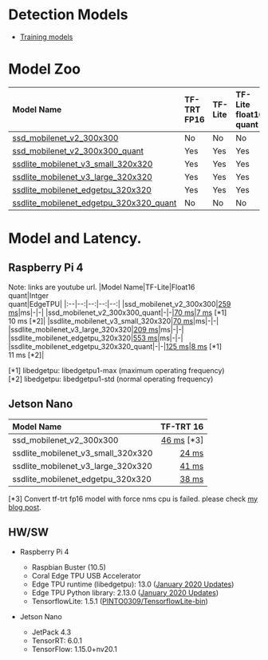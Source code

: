 # Detection Models

- [Training models](g3doc/how_to_training_models.md)

# Model Zoo
|Model Name|TF-TRT FP16|TF-Lite|TF-Lite<br>float16<br>quant|TF-Lite<br>integer<br>quant|TF-Lite<br>EdgeTPU|
|:--|:--|:--|:--|:--|:--|
|[ssd_mobilenet_v2_300x300](https://drive.google.com/open?id=1l-WvKXl-VLQt6VRUZHQC7ET8f_60jckK)|No|No|No|Yes|Yes|
|[ssd_mobilenet_v2_300x300_quant](https://drive.google.com/open?id=1C02vJUCn3LebJ6oZi5usT__FO2-pCFF4)|Yes|Yes|Yes|No|No|
|[ssdlite_mobilenet_v3_small_320x320](https://drive.google.com/open?id=1yjjMwJxLglShaurTuHwsYjtaXj2T9dur)|Yes|Yes|Yes|No|No|
|[ssdlite_mobilenet_v3_large_320x320](https://drive.google.com/open?id=152_iyi4tZCieL4RHqwDzBJfZMaMUdPWU)|Yes|Yes|Yes|No|No|
|[ssdlite_mobilenet_edgetpu_320x320](https://drive.google.com/open?id=1_E3sc8JwDtWdKMGvPzqvsDPF4K12S0O9)|Yes|Yes|Yes|No|No|
|[ssdlite_mobilenet_edgetpu_320x320_quant](https://drive.google.com/open?id=1ZoUmySJZBorN7r5-5cd96vPX683bSARN)|No|No|No|Yes|Yes|


# Model and Latency.

## Raspberry Pi 4 
Note: links are youtube url.
|Model Name|TF-Lite|Float16<br>quant|Intger<br>quant|EdgeTPU|
|:--|--:|--:|--:|--:|
|ssd_mobilenet_v2_300x300|[259 ms](https://youtu.be/l75LKRjWaRQ)|ms|-|-|
|ssd_mobilenet_v2_300x300_quant|-|-|[70 ms](https://youtu.be/t_nO3c12Bfc)|[7 ms](https://youtu.be/dQU08rlMRqE) [*1]<br>10 ms [*2]|
|ssdlite_mobilenet_v3_small_320x320|[70 ms](https://youtu.be/MGd_jIkaZ3E)|ms|-|-|
|ssdlite_mobilenet_v3_large_320x320|[209 ms](https://youtu.be/UweTO9GcCzM)|ms|-|-|
|ssdlite_mobilenet_edgetpu_320x320|[553 ms](https://youtu.be/GnWSc0XF2IA)|ms|-|-|
|ssdlite_mobilenet_edgetpu_320x320_quant|-|-|[125 ms](https://youtu.be/aLzk4xlsyqA)|[8 ms](https://youtu.be/fHVE7uv48wg) [*1]<br>11 ms [*2]|

[*1] libedgetpu: libedgetpu1-max (maximum operating frequency)<br>
[*2] libedgetpu: libedgetpu1-std (normal operating frequency)<br>

## Jetson Nano
|Model Name|TF-TRT 16|
|:--|--:|
|ssd_mobilenet_v2_300x300|[46 ms](https://youtu.be/_glKPlVnTH8) [*3]|
|ssdlite_mobilenet_v3_small_320x320|[24 ms](https://youtu.be/6rvksX_3SX0)|
|ssdlite_mobilenet_v3_large_320x320|[41 ms](https://youtu.be/yNc51WBM4X)|
|ssdlite_mobilenet_edgetpu_320x320|[38 ms](https://youtu.be/sOEp8RpWgSA)|

[*3] Convert tf-trt fp16 model with force nms cpu is failed. please check [my blog post](https://nextremer-nbo.blogspot.com/2020/02/jetson-nanotf-trtjetpack43.html). 

## HW/SW
- Raspberry Pi 4
    - Raspbian Buster (10.5)
    - Coral Edge TPU USB Accelerator 
    - Edge TPU runtime (libedgetpu): 13.0 ([January 2020 Updates](https://coral.ai/news/updates-01-2020/))
    - Edge TPU Python library: 2.13.0 ([January 2020 Updates](https://coral.ai/news/updates-01-2020/))
    - TensorflowLite: 1.5.1 ([PINTO0309/TensorflowLite-bin](https://github.com/PINTO0309/TensorflowLite-bin))

- Jetson Nano
    - JetPack 4.3
    - TensorRT: 6.0.1
    - TensorFlow: 1.15.0+nv20.1
